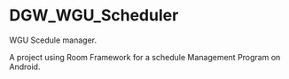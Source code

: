 # DGW_WGU_Scheduler
WGU Scedule manager.

A project using Room Framework for a schedule Management Program on Android.
